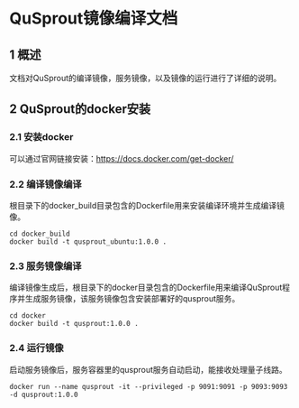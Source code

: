 # QuSprout镜像编译文档
## 1 概述
文档对QuSprout的编译镜像，服务镜像，以及镜像的运行进行了详细的说明。

## 2 QuSprout的docker安装
### 2.1 安装docker
可以通过官网链接安装：https://docs.docker.com/get-docker/

### 2.2 编译镜像编译
根目录下的docker_build目录包含的Dockerfile用来安装编译环境并生成编译镜像。
```
cd docker_build
docker build -t qusprout_ubuntu:1.0.0 .
```

### 2.3 服务镜像编译
编译镜像生成后，根目录下的docker目录包含的Dockerfile用来编译QuSprout程序并生成服务镜像，该服务镜像包含安装部署好的qusprout服务。
```
cd docker
docker build -t qusprout:1.0.0 .
```

### 2.4 运行镜像
启动服务镜像后，服务容器里的qusprout服务自动启动，能接收处理量子线路。

```
docker run --name qusprout -it --privileged -p 9091:9091 -p 9093:9093 -d qusprout:1.0.0
```